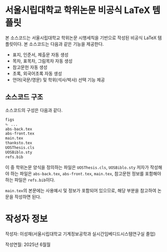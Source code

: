 # 서울시립대학교 학위논문 비공식 LaTeX 템플릿

본 소스코드는 서울시립대학교 학위논문 시행세칙을 기반으로 작성된 비공식 LaTeX 템플릿이다. 본 소스코드는 다음과 같은 기능을 제공한다.

* 표지, 인준서, 제출문 자동 생성
* 목차, 표목차, 그림목차 자동 생성
* 참고문헌 자동 생성
* 초록, 외국어초록 자동 생성
* 언어(국문/영문) 및 학위(석사/박사) 선택 기능 제공

## 소스코드 구조

소스코드의 구성은 다음과 같다.

```bash
figs
ㄴ ...
abs-back.tex
abs-front.tex
main.tex
thanksto.tex
UOSThesis.cls
UOSBiblo.sty
refs.bib
```

이 중 학위논문 양식을 정의하는 파일은 `UOSThesis.cls`, `UOSBiblo.sty` 저자가 작성해야 하는 파일은 `abs-back.tex`, `abs-front.tex`, `main.tex`, 참고문헌 정보를 포함해야 하는 파일은 `refs.bib`이다.

`main.tex`의 본문에는 사용예시 및 정보가 포함되어 있으므로, 해당 부분을 참고하여 논문을 작성하면 된다.

# 작성자 정보

작성자: 이성재(서울시립대학교 기계정보공학과 실시간임베디드시스템연구실 졸업)

작성연월: 2025년 6월월


